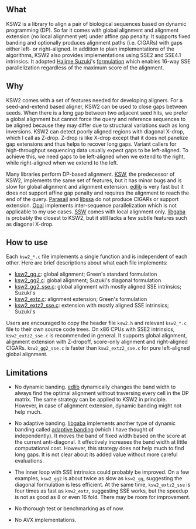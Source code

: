 ## What

KSW2 is a library to align a pair of biological sequences based on dynamic
programming (DP). So far it comes with global alignment and alignment extension
(no local alignment yet) under affine gap penalty. It supports fixed banding
and optionally produces alignment paths (i.e. CIGARs) with gaps either left- or
right-aligned.  In addition to plain implementations of the algorithms, KSW2
also provides implementations using SSE2 and SSE4.1 intrinsics. It adopted
[Hajime Suzuki][hs]'s [formulation][hs-eq] which enables 16-way SSE
parallelization regardless of the maximum score of the alignment.

## Why

KSW2 comes with a set of features needed for developing aligners. For a
seed-and-extend based aligner, KSW2 can be used to close gaps between seeds.
When there is a long gap between two adjacent seed hits, we prefer a global
alignment but cannot force the query and reference sequences to be aligned
because they may differ due to structural variations such as long inversions.
KSW2 can detect poorly aligned regions with diagonal X-drop, which I call as
Z-drop. Z-drop is like X-drop except that it does not panelize gap extensions
and thus helps to recover long gaps. Variant callers for high-throughput
sequencing data usually expect gaps to be left-aligned.  To achieve this, we
need gaps to be left-aligned when we extend to the right, while right-aligned
when we extend to the left.

Many libraries perform DP-based alignment. [KSW][klib], the predecessor of
KSW2, implements the same set of features, but it has minor bugs and is slow
for global alignment and alignment extension.  [edlib][edlib] is very fast but
it does not support affine gap penalty and requires the alignment to reach the
end of the query. [Parasail][para] and [libssa][ssa] do not produce CIGARs or
support extension. [Opal][opal] implements inter-sequence parallelization which
is not applicable to my use cases. [SSW][ssw] comes with local alignment only.
[libgaba][gaba] is probably the closest to KSW2, but it still lacks a few
subtle features such as diagonal X-drop.

## How to use

Each `ksw2_*.c` file implements a single function and is independent of each
other. Here are brief descriptions about what each file implements:

* [ksw2_gg.c](ksw2_gg.c): global alignment; Green's standard formulation
* [ksw2_gg2.c](ksw2_gg2.c): global alignment; Suzuki's diagonal formulation
* [ksw2_gg2_sse.c](ksw2_gg2_sse.c): global alignment with mostly aligned SSE intrinsics; Suzuki's
* [ksw2_extz.c](ksw2_extz.c): alignment extension; Green's formulation
* [ksw2_extz2_sse.c](ksw2_extz2_sse.c): extension with mostly aligned SSE intrinsics; Suzuki's

Users are encouraged to copy the header file `ksw2.h` and relevant
`ksw2_*.c` file to their own source code trees. On x86 CPUs with SSE2
intrinsics, `ksw2_extz2_sse.c` is recommended in general. It supports global
alignment, alignment extension with Z-dropoff, score-only alignment and
right-aligned CIGARs. `ksw2_gg2_sse.c` is faster than `ksw2_extz2_sse.c` for
pure left-aligned global alignment.

## Limitations

* No dynamic banding. [edlib][edlib] dynamically changes the band width to
  always find the optimal alignment without traversing every cell in the DP
  matrix. The same strategy can be applied to KSW2 in principle. However, in
  case of alignment extension, dynamic banding might not help much.

* No adaptive banding. [libgaba][gaba] implements another type of dynamic
  banding called [adaptive banding][adap-band] (which I have thought of
  independently). It moves the band of fixed width based on the score at the
  current anti-diagonal. It effectively increases the band width at little
  computational cost. However, this strategy does not help much to find
  long gaps. It is not clear about its added value without more careful
  evaluations.

* The inner loop with SSE intrinsics could probably be improved. On a few
  examples, `ksw2_gg2` is about twice as slow as `ksw2_gg`, suggesting the
  diagonal formulation is less efficient. At the same time, `ksw2_extz2_sse` is
  four times as fast as `ksw2_extz`, suggesting SSE works, but the speedup
  is not as good as 8 or even 16 fold. There may be room for improvement.

* No thorough test or benchmarking as of now.

* No AVX implementations.

[hs]: https://github.com/ocxtal
[hs-eq]: https://github.com/ocxtal/diffbench
[edlib]: https://github.com/Martinsos/edlib
[klib]: https://github.com/attractivechaos/klib
[para]: https://github.com/jeffdaily/parasail
[opal]: https://github.com/Martinsos/opal
[ssw]: https://github.com/mengyao/Complete-Striped-Smith-Waterman-Library
[ssa]: https://github.com/RonnySoak/libssa
[gaba]: https://github.com/ocxtal/libgaba
[adap-band]: https://github.com/ocxtal/adaptivebandbench

